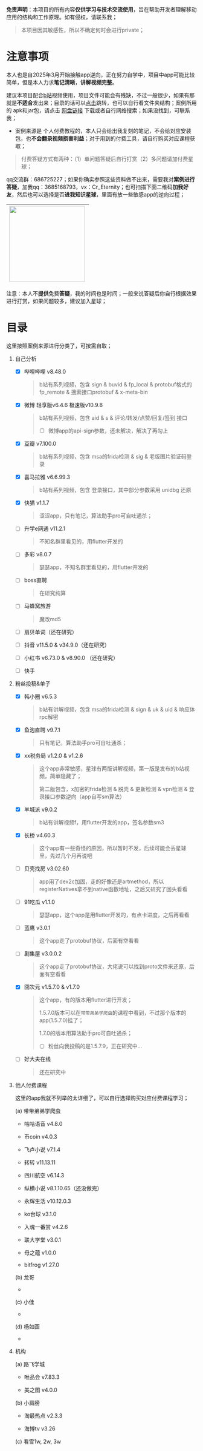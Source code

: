 **免责声明**：本项目的所有内容**仅供学习与技术交流使用**，旨在帮助开发者理解移动应用的结构和工作原理。如有侵权，请联系我；

> 本项目因其敏感性，所以不确定何时会进行private；

# 注意事项

本人也是自2025年3月开始接触app逆向，正在努力自学中，项目中app可能比较简单，但是本人力求**笔记清晰**，**讲解视频完整**。

建议本项目配合[b站](https://space.bilibili.com/1797341454)视频使用，项目文件可能会有残缺，不过一般很少，如果有那就是**不适合**发出来；目录的话可以[点击](#目录)跳转，也可以自行看文件夹结构；案例所用的 apk和jar包，请点击 [网盘链接](https://pan.baidu.com/s/1f28fv9A39LruaMg4wx4QYA?pwd=uxw2) 下载或者自行网络搜索；如果没找到，可联系我； 

- 案例来源是 个人付费教程的，本人只会给出我复刻的笔记，不会给对应安装包，也**不会翻录视频损害利益**；对于用到的付费工具，请自行购买对应课程获取；

> 付费答疑方式有两种：（1）单问题答疑后自行打赏（2）多问题请加付费星球；

qq交流群：686725227；如果你确实参照这些资料做不出来，需要我对**案例进行答疑**，加我qq：3685168793，vx：Cr_Eternity；也可扫描下面二维码**加我好友**，然后也可以选择是否**进我知识星球**，里面有放一些敏感app的逆向过程；

| <img src="./assets/image-20250717154447180.png" width="200" align="left"> |
| ------------------------------------------------------------ |

注意：本人不**提供**免费**答疑**，我的时间也是时间；一般来说答疑后你自行根据效果进行打赏，如果问题较多，建议加入星球；

# 目录

这里按照案例来源进行分类了，可按需自取；

1. 自己分析

   - [x] 哔哩哔哩 v8.48.0

     > b站有系列视频，包含 sign & buvid & fp_local & protobuf格式的fp_remote & 搜索接口protobuf & x-meta-bin

   - [x] 微博  轻享版v6.4.6  极速版v10.9.8

     > b站有系列视频，包含 aid & s & 评论/转发/点赞/回复/签到 接口
     >
     > - [ ] 微博app的api-sign参数，还未解决，解决了再勾上

   - [x] 豆瓣 v7.100.0

     > b站有系列视频，包含 msa的frida检测 & sig & 老版图片验证码登录

   - [x] 喜马拉雅 v6.6.99.3

     > b站有系列视频，包含 登录接口，其中部分参数采用 unidbg 还原
   
   - [x] 快猫 v1.1.7

     > 涩涩app，只有笔记，算法助手pro可自吐通杀；

   - [ ] 升学e网通 v11.2.1

     > 不知名群里看见的，用flutter开发的

   - [ ] 多彩 v8.0.7

     > 瑟瑟app，不知名群里看见的，用flutter开发的

   - [ ] boss直聘

     > 在研究纯算

   - [ ] 马蜂窝旅游

     > 魔改md5

   - [ ] 扇贝单词（还在研究）

   - [ ] 抖音 v11.5.0 & v34.9.0（还在研究）
   
   - [ ] 小红书 v6.73.0 & v8.90.0 （还在研究）
   
   - [ ] 快手




2. 粉丝投稿&单子

   - [x] 韩小圈 v6.5.3

     > b站有讲解视频，包含 msa的frida检测 & sign & uk & uid & 响应体rpc解密

   - [x] 鱼泡直聘 v9.7.1

     > 只有笔记，算法助手pro可自吐通杀；

   - [x] xx税务局 v1.2.0 & v1.2.6

     > 这个app非常敏感，星球有两版讲解视频，第一版是发布的b站视频，简单隐藏了；
     >
     > 第二版包含，x加密的frida检测 & 脱壳 & 更新检测 & vpn检测 & 登录接口参数逆向（app自写sm算法） 

   - [x] 羊城派 v9.0.2

     > b站有讲解视频f，用flutter开发的app，签名参数sm3

   - [x] 长桥 v4.60.3

     > 这个app有一些奇怪的原因，所以暂时不发，后续可能会丢星球里，先过几个月再说吧

   - [ ] 贝壳找房 v3.02.60

     > app用了dex2c加固，走的好像还是artmethod，所以registerNatives拿不到native函数地址，之后又研究了回头看看

   - [ ] 91吃瓜 v1.1.0

     > 瑟瑟app，这个app是用flutter开发的，有点卡进度，之后再看看

   - [ ] 蓝鹰 v3.0.1

     > 这个app走了protobuf协议，后面有空看看

   - [ ] 剧集屋 v3.0.0.2

     > 这个app走了protobuf协议，大佬说可以找到proto文件来还原，后面有空看看

   - [x] 囧次元 v1.5.7.0 & v1.7.0 

     > 这个app，有的版本用flutter进行开发；
     >
     > 1.5.7.0版本可以在`带带弟弟学爬虫`的课程中看到，不过那个版本的app(1.5.7.0)挂了；
     >
     > 1.7.0的版本用算法助手pro可自吐通杀；
     >
     > - [ ] 粉丝向我投稿的是1.5.7.9，正在研究中... 
     
   - [ ] 好大夫在线

     > 还在研究中

   

   

3. 他人付费课程

   这里的app我就不列举的太详细了，可以自行选择购买对应付费课程学习；

   (a) 带带弟弟学爬虫

   - 咕咕语音 v4.8.0  

   - 币coin v4.0.3

   - 飞卢小说 v7.1.4 

   - 转转 v11.13.11

   - 四川航空 v6.14.3

   - 纵横小说 v8.1.10.65（还没做完）

   - 永辉生活 v10.12.0.3

   - ko台球 v3.1.0

   - 入魂一番赏 v4.2.6

   - 联大学堂 v3.0.1

   - 母之蕴 v1.0.0 

   - bitfrog v1.27.0

     

   (b) 龙哥

   - 

     

   (c) 小佳

   - 

   

   (d) 杨如画

   - 

     

4. 机构

   (a) 路飞学城

   - 唯品会  v7.83.3

   - 美之图  v4.0.0 

     

   (b) 小肩膀

   - 淘最热点 v2.3.3 

   - 海博tv v3.26

      

   (c) 看雪1w, 2w, 3w

